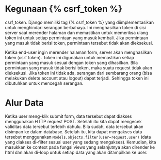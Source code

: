 # Kegunaan {% csrf_token %}
csrf_token. Django memiliki tag {% csrf_token %} yang diimplementasikan untuk menghindari serangan berbahaya. Ini menghasilkan token di sisi server saat merender halaman dan memastikan untuk memeriksa ulang token ini untuk setiap permintaan yang masuk kembali. Jika permintaan yang masuk tidak berisi token, permintaan tersebut tidak akan dieksekusi.

Ketika end-user ingin merender halaman form, server akan menghasilkan token (csrf token). Token ini digunakan untuk memastikan setiap permintaan yang masuk sesuai dengan token yang dihasilkan. Bila permintaan yang masuk tidak berisi token, maka suatu request tidak akan dieksekusi. Jika token ini tidak ada, serangan dari sembarang orang (bisa melakukan delete account atau logout) dapat terjadi. Sehingga token ini dibutuhkan untuk mencegah serangan.

# Alur Data
Ketika user meng-klik submit form, data tersebut dapat diakses menggunakan HTTP request POST. Setelah itu kita dapat mengecek validitas data tersebut terlebih dahulu. Bila sudah, data tersebut akan disimpan ke dalam database. Setelah itu, kita dapat mengakses data tersebut menggunakan `Models.objects.filter(user=request.user)` (data yang diakses di-filter sesuai user yang sedang mengakses). Kemudian, kita masukkan ke context pada fungsi views yang selanjutnya akan dirender ke html dan akan di-loop untuk setiap data yang akan ditampilkan ke user.
